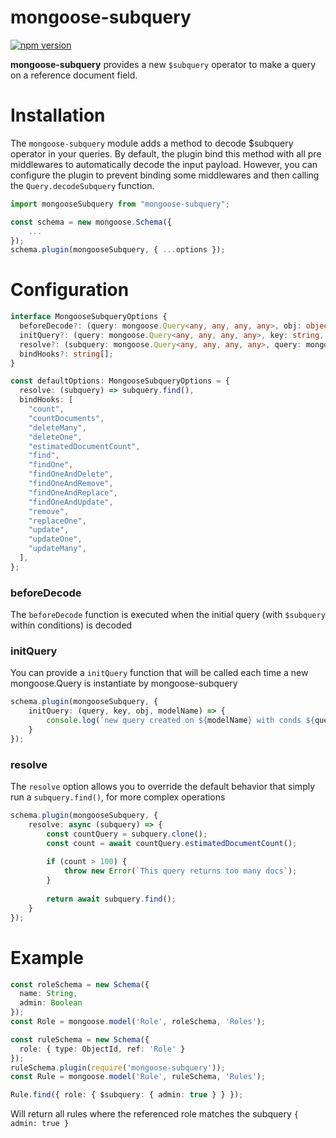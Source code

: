 # mongoose-subquery

[![npm version](https://badge.fury.io/js/mongoose-subquery.svg)](https://badge.fury.io/js/mongoose-subquery)

**mongoose-subquery** provides a new `$subquery` operator to make a query on a reference document field.

# Installation

The `mongoose-subquery` module adds a method to decode $subquery operator in your queries. By default, the plugin bind this method with all pre middlewares to automatically decode the input payload.
However, you can configure the plugin to prevent binding some middlewares and then calling the `Query.decodeSubquery` function.

```typescript
import mongooseSubquery from "mongoose-subquery";

const schema = new mongoose.Schema({
    ...
});
schema.plugin(mongooseSubquery, { ...options });
```

# Configuration

```typescript
interface MongooseSubqueryOptions {
  beforeDecode?: (query: mongoose.Query<any, any, any, any>, obj: object) => void | Promise<void>;
  initQuery?: (query: mongoose.Query<any, any, any, any>, key: string, obj: object, modelName: string) => void | Promise<void>;
  resolve?: (subquery: mongoose.Query<any, any, any, any>, query: mongoose.Query<any, any, any, any>) => any | Promise<any>;
  bindHooks?: string[];
}

const defaultOptions: MongooseSubqueryOptions = {
  resolve: (subquery) => subquery.find(),
  bindHooks: [
    "count",
    "countDocuments",
    "deleteMany",
    "deleteOne",
    "estimatedDocumentCount",
    "find",
    "findOne",
    "findOneAndDelete",
    "findOneAndRemove",
    "findOneAndReplace",
    "findOneAndUpdate",
    "remove",
    "replaceOne",
    "update",
    "updateOne",
    "updateMany",
  ],
};
```

### beforeDecode

The `beforeDecode` function is executed when the initial query (with `$subquery` within conditions) is decoded

### initQuery

You can provide a `initQuery` function that will be called each time a new mongoose.Query is instantiate by mongoose-subquery

```typescript
schema.plugin(mongooseSubquery, {
    initQuery: (query, key, obj, modelName) => {
        console.log(`new query created on ${modelName} with conds ${query.getQuery()}`);
    }
});
```

### resolve

The `resolve` option allows you to override the default behavior that simply run a `subquery.find()`, for more complex operations

```typescript
schema.plugin(mongooseSubquery, {
    resolve: async (subquery) => {
        const countQuery = subquery.clone();
        const count = await countQuery.estimatedDocumentCount();
        
        if (count > 100) {
            throw new Error(`This query returns too many docs`);
        }
        
        return await subquery.find();
    }
});
```

# Example

```typescript
const roleSchema = new Schema({
  name: String,
  admin: Boolean
});
const Role = mongoose.model('Role', roleSchema, 'Roles');

const ruleSchema = new Schema({
  role: { type: ObjectId, ref: 'Role' }
});
ruleSchema.plugin(require('mongoose-subquery'));
const Rule = mongoose.model('Rule', ruleSchema, 'Rules');

Rule.find({ role: { $subquery: { admin: true } } });
```

Will return all rules where the referenced role matches the subquery `{ admin: true }`
